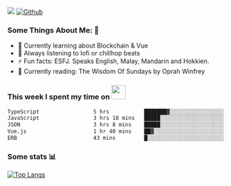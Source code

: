 ![](https://visitor-badge.laobi.icu/badge?page_id=seanho96.seanho96)
[![Github](https://img.shields.io/github/followers/seanho96?label=Follow&style=social)](https://github.com/seanho96)

### Some Things About Me: 👋
- 🌱 Currently learning about Blockchain & Vue
- :musical_note: Always listening to lofi or chillhop beats
- :zap: Fun facts: ESFJ. Speaks English, Malay, Mandarin and Hokkien.
- :book: Currently reading: The Wisdom Of Sundays by Oprah Winfrey

### This week I spent my time on <img src="https://media.giphy.com/media/SvQzkTQb3ZwKcj1QTO/giphy.gif" width="32">

<!--START_SECTION:waka-->

```txt
TypeScript                 5 hrs           ███████▓░░░░░░░░░░░░░░░░░   31.06 %
JavaScript                 3 hrs 18 mins   █████░░░░░░░░░░░░░░░░░░░░   20.54 %
JSON                       3 hrs 8 mins    █████░░░░░░░░░░░░░░░░░░░░   19.52 %
Vue.js                     1 hr 40 mins    ██▓░░░░░░░░░░░░░░░░░░░░░░   10.41 %
ERB                        43 mins         █░░░░░░░░░░░░░░░░░░░░░░░░   04.46 %
```

<!--END_SECTION:waka-->

### Some stats 📊

[![Top Langs](https://github-readme-stats.vercel.app/api/top-langs/?username=seanho96&layout=compact&theme=graywhite)](https://github.com/anuraghazra/github-readme-stats)
<br/>
<!-- ![GitHub stats](https://github-readme-stats.vercel.app/api?username=seanho96&show_icons=true&theme=graywhite)-->

